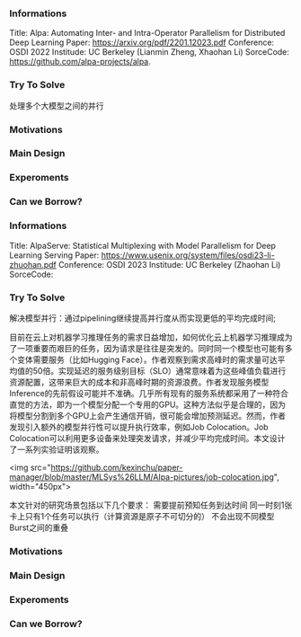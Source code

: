 
### Informations
Title: Alpa: Automating Inter- and Intra-Operator Parallelism for Distributed Deep Learning
Paper: https://arxiv.org/pdf/2201.12023.pdf
Conference: OSDI 2022
Institude: UC Berkeley (Lianmin Zheng, Xhaohan Li)
SorceCode: https://github.com/alpa-projects/alpa.

### Try To Solve
处理多个大模型之间的并行

### Motivations


### Main Design


### Experoments


### Can we Borrow?


### Informations
Title: AlpaServe: Statistical Multiplexing with Model Parallelism for Deep Learning Serving
Paper: https://www.usenix.org/system/files/osdi23-li-zhuohan.pdf
Conference: OSDI 2023
Institude: UC Berkeley (Zhaohan Li)
SorceCode:

### Try To Solve
解决模型并行：通过pipelining继续提高并行度从而实现更低的平均完成时间;

目前在云上对机器学习推理任务的需求日益增加，如何优化云上机器学习推理成为了一项重要而艰巨的任务，因为请求是往往是突发的。同时同一个模型也可能有多个变体需要服务（比如Hugging Face）。作者观察到需求高峰时的需求量可达平均值的50倍。实现延迟的服务级别目标（SLO）通常意味着为这些峰值负载进行资源配置，这带来巨大的成本和非高峰时期的资源浪费。作者发现服务模型Inference的先前假设可能并不准确。几乎所有现有的服务系统都采用了一种符合直觉的方法，即为一个模型分配一个专用的GPU。这种方法似乎是合理的，因为将模型分割到多个GPU上会产生通信开销，很可能会增加预测延迟。然而，作者发现引入额外的模型并行性可以提升执行效率，例如Job Colocation。Job Colocation可以利用更多设备来处理突发请求，并减少平均完成时间。本文设计了一系列实验证明该观察。

<img src="https://github.com/kexinchu/paper-manager/blob/master/MLSys%26LLM/AIpa-pictures/job-colocation.jpg", width="450px">

本文针对的研究场景包括以下几个要求：
需要提前预知任务到达时间
同一时刻1张卡上只有1个任务可以执行（计算资源是原子不可切分的）
不会出现不同模型Burst之间的重叠


### Motivations


### Main Design


### Experoments


### Can we Borrow?